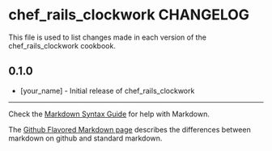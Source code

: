 chef_rails_clockwork CHANGELOG
================================

This file is used to list changes made in each version of the chef_rails_clockwork cookbook.

0.1.0
-----
- [your_name] - Initial release of chef_rails_clockwork

- - -
Check the [Markdown Syntax Guide](http://daringfireball.net/projects/markdown/syntax) for help with Markdown.

The [Github Flavored Markdown page](http://github.github.com/github-flavored-markdown/) describes the differences between markdown on github and standard markdown.
